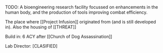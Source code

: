 TODO: A bioengineering research facility focussed on enhancements in the human body, and the production of tools improving combat efficiency.

The place where [[Project Infusion]] originated from (and is still developed in). Also the housing of [[THREAT]]

Build in: 6 ACY after [[Church of Dog Assassination]]

Lab Director: \[CLASIFIED]